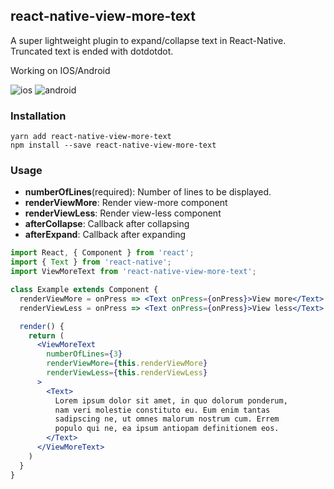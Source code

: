 ## react-native-view-more-text

A super lightweight plugin to expand/collapse text in React-Native. Truncated text is ended with dotdotdot.

Working on IOS/Android

![ios](https://raw.githubusercontent.com/guilhermepontes/react-native-view-more-text/master/ios.gif)
![android](https://raw.githubusercontent.com/guilhermepontes/react-native-view-more-text/master/android.gif)

### Installation

```
yarn add react-native-view-more-text
npm install --save react-native-view-more-text
```

### Usage

- **numberOfLines**(required): Number of lines to be displayed.
- **renderViewMore**: Render view-more component
- **renderViewLess**: Render view-less component
- **afterCollapse**: Callback after collapsing
- **afterExpand**: Callback after expanding

```jsx
import React, { Component } from 'react';
import { Text } from 'react-native';
import ViewMoreText from 'react-native-view-more-text';

class Example extends Component {
  renderViewMore = onPress => <Text onPress={onPress}>View more</Text>
  renderViewLess = onPress => <Text onPress={onPress}>View less</Text>

  render() {
    return (
      <ViewMoreText
        numberOfLines={3}
        renderViewMore={this.renderViewMore}
        renderViewLess={this.renderViewLess}
      >
        <Text>
          Lorem ipsum dolor sit amet, in quo dolorum ponderum,
          nam veri molestie constituto eu. Eum enim tantas
          sadipscing ne, ut omnes malorum nostrum cum. Errem
          populo qui ne, ea ipsum antiopam definitionem eos.
        </Text>
      </ViewMoreText>
    )
  }
}
```
